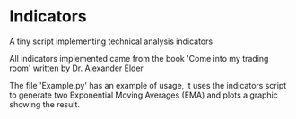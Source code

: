 # Indicators
A tiny script implementing technical analysis indicators

All indicators implemented came from the book 'Come into my trading room' written by Dr. Alexander Elder

The file 'Example.py' has an example of usage, it uses the indicators script to generate two Exponential Moving Averages (EMA) and plots a graphic showing the result.
